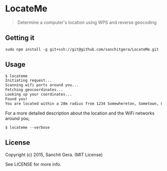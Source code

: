 # LocateMe
> Determine a computer's location using WPS and reverse geocoding

## Getting it 
```
sudo npm install -g git+ssh://git@github.com/sanchitgera/LocateMe.git 
```

## Usage 
```bash
$ locateme
Initiating request...
Scanning wifi ports around you...
Fetching geocoordinates...
Looking up your coordinates...
Found you!
You are located within a 28m radius from 1234 Somewhereton, Sometown, ON A1B 2C3, Canada
```

For a more detailed description about the location and the WiFi networks around you, 
```
$ locateme --verbose
```

## License

Copyright (c) 2015, Sanchit Gera. (MIT License)

See LICENSE for more info.



